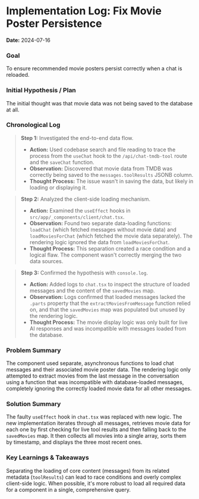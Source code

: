 # Implementation Log: Fix Movie Poster Persistence

**Date:** 2024-07-16

### Goal
To ensure recommended movie posters persist correctly when a chat is reloaded.

### Initial Hypothesis / Plan
The initial thought was that movie data was not being saved to the database at all.

### Chronological Log
> **Step 1:** Investigated the end-to-end data flow.
> - **Action:** Used codebase search and file reading to trace the process from the `useChat` hook to the `/api/chat-tmdb-tool` route and the `saveChat` function.
> - **Observation:** Discovered that movie data from TMDB was correctly being saved to the `messages.toolResults` JSONB column.
> - **Thought Process:** The issue wasn't in saving the data, but likely in loading or displaying it.

> **Step 2:** Analyzed the client-side loading mechanism.
> - **Action:** Examined the `useEffect` hooks in `src/app/_components/client/chat.tsx`.
> - **Observation:** Found two separate data-loading functions: `loadChat` (which fetched messages without movie data) and `loadMoviesForChat` (which fetched the movie data separately). The rendering logic ignored the data from `loadMoviesForChat`.
> - **Thought Process:** This separation created a race condition and a logical flaw. The component wasn't correctly merging the two data sources.

> **Step 3:** Confirmed the hypothesis with `console.log`.
> - **Action:** Added logs to `chat.tsx` to inspect the structure of loaded messages and the content of the `savedMovies` map.
> - **Observation:** Logs confirmed that loaded messages lacked the `.parts` property that the `extractMoviesFromMessage` function relied on, and that the `savedMovies` map was populated but unused by the rendering logic.
> - **Thought Process:** The movie display logic was only built for live AI responses and was incompatible with messages loaded from the database.

### Problem Summary
The component used separate, asynchronous functions to load chat messages and their associated movie poster data. The rendering logic only attempted to extract movies from the last message in the conversation using a function that was incompatible with database-loaded messages, completely ignoring the correctly loaded movie data for all other messages.

### Solution Summary
The faulty `useEffect` hook in `chat.tsx` was replaced with new logic. The new implementation iterates through all messages, retrieves movie data for each one by first checking for live tool results and then falling back to the `savedMovies` map. It then collects all movies into a single array, sorts them by timestamp, and displays the three most recent ones.

### Key Learnings & Takeaways
Separating the loading of core content (messages) from its related metadata (`toolResults`) can lead to race conditions and overly complex client-side logic. When possible, it's more robust to load all required data for a component in a single, comprehensive query. 